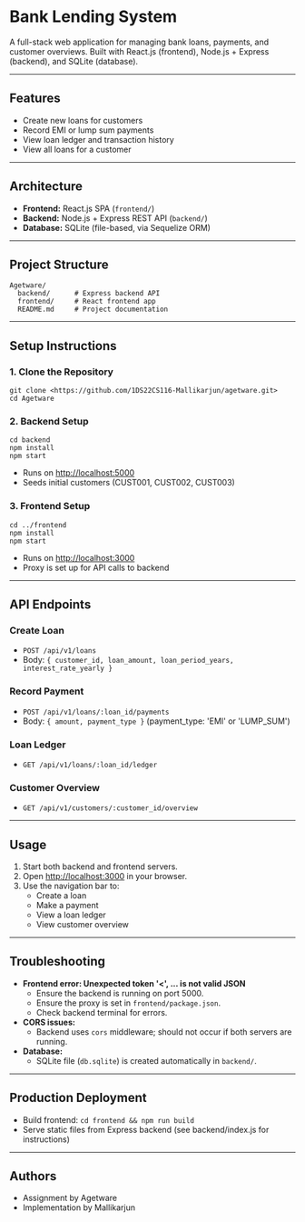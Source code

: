 # Bank Lending System

A full-stack web application for managing bank loans, payments, and customer overviews. Built with React.js (frontend), Node.js + Express (backend), and SQLite (database).

---

## Features
- Create new loans for customers
- Record EMI or lump sum payments
- View loan ledger and transaction history
- View all loans for a customer

---

## Architecture
- **Frontend:** React.js SPA (`frontend/`)
- **Backend:** Node.js + Express REST API (`backend/`)
- **Database:** SQLite (file-based, via Sequelize ORM)

---

## Project Structure
```
Agetware/
  backend/      # Express backend API
  frontend/     # React frontend app
  README.md     # Project documentation
```

---

## Setup Instructions

### 1. Clone the Repository
```
git clone <https://github.com/1DS22CS116-Mallikarjun/agetware.git>
cd Agetware
```

### 2. Backend Setup
```
cd backend
npm install
npm start
```
- Runs on [http://localhost:5000](http://localhost:5000)
- Seeds initial customers (CUST001, CUST002, CUST003)

### 3. Frontend Setup
```
cd ../frontend
npm install
npm start
```
- Runs on [http://localhost:3000](http://localhost:3000)
- Proxy is set up for API calls to backend

---

## API Endpoints

### **Create Loan**
- `POST /api/v1/loans`
- Body: `{ customer_id, loan_amount, loan_period_years, interest_rate_yearly }`

### **Record Payment**
- `POST /api/v1/loans/:loan_id/payments`
- Body: `{ amount, payment_type }` (payment_type: 'EMI' or 'LUMP_SUM')

### **Loan Ledger**
- `GET /api/v1/loans/:loan_id/ledger`

### **Customer Overview**
- `GET /api/v1/customers/:customer_id/overview`

---

## Usage
1. Start both backend and frontend servers.
2. Open [http://localhost:3000](http://localhost:3000) in your browser.
3. Use the navigation bar to:
   - Create a loan
   - Make a payment
   - View a loan ledger
   - View customer overview

---

## Troubleshooting
- **Frontend error: Unexpected token '<', ... is not valid JSON**
  - Ensure the backend is running on port 5000.
  - Ensure the proxy is set in `frontend/package.json`.
  - Check backend terminal for errors.
- **CORS issues:**
  - Backend uses `cors` middleware; should not occur if both servers are running.
- **Database:**
  - SQLite file (`db.sqlite`) is created automatically in `backend/`.

---

## Production Deployment
- Build frontend: `cd frontend && npm run build`
- Serve static files from Express backend (see backend/index.js for instructions)

---

## Authors
- Assignment by Agetware
- Implementation by Mallikarjun 
